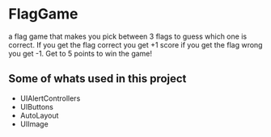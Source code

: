 # FlagGame
a flag game that makes you pick between 3 flags to guess which one is correct. If you get the flag correct you get +1 score if you get the flag wrong you get -1. Get to 5 points to win the game!

## Some of whats used in this project
- UIAlertControllers
- UIButtons 
- AutoLayout
- UIImage

